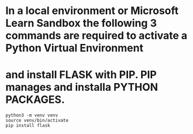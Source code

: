 # In a local environment or Microsoft Learn Sandbox the following 3 commands are required to activate a Python Virtual Environment
# and install FLASK with PIP. PIP manages and installa PYTHON PACKAGES.
```
python3 -m venv venv
source venv/bin/activate
pip install flask
```

